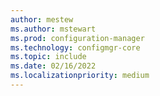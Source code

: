 ```yaml
---
author: mestew
ms.author: mstewart
ms.prod: configuration-manager
ms.technology: configmgr-core
ms.topic: include
ms.date: 02/16/2022
ms.localizationpriority: medium
---
```

